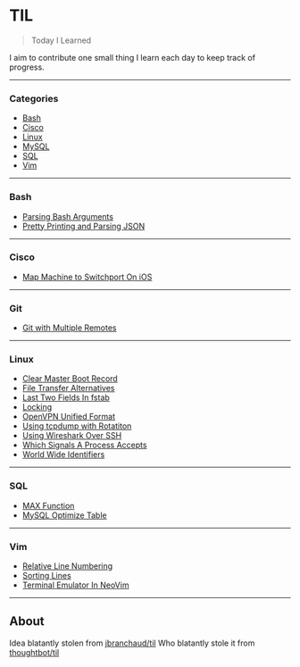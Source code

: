 # TIL

> Today I Learned

I aim to contribute one small thing I learn each day to keep track of progress.

---

### Categories

* [Bash](#bash)
* [Cisco](#cisco)
* [Linux](#linux)
* [MySQL](#mysql)
* [SQL](#sql)
* [Vim](#vim)

---

### Bash

- [Parsing Bash Arguments](bash/parsing-bash-arguments.md)
- [Pretty Printing and Parsing JSON](bash/pretty-printing-and-parsing-json.md)

---

### Cisco

- [Map Machine to Switchport On iOS](cisco/map-machine-to-switchport-on-ios.md)

---

### Git

- [Git with Multiple Remotes](git/git-with-multiple-remotes.md)

---

### Linux

- [Clear Master Boot Record](linux/clear-master-boot-record.md)
- [File Transfer Alternatives](linux/file-transfer-alternatives.md)
- [Last Two Fields In fstab](linux/last-two-fields-in-fstab.md)
- [Locking](linux/locking.md)
- [OpenVPN Unified Format](linux/openvpn-unified-format.md)
- [Using tcpdump with Rotatiton](linux/tcpdump-with-rotation.md)
- [Using Wireshark Over SSH](linux/using-wireshark-over-ssh.md)
- [Which Signals A Process Accepts](linux/which-signals-a-process-accepts.md)
- [World Wide Identifiers](linux/world-wide-identifiers.md)

---

### SQL

- [MAX Function](sql/max-function.md)
- [MySQL Optimize Table](sql/mysql-optimize-table.md)

---

### Vim

- [Relative Line Numbering](vim/relative-line-numbering.md)
- [Sorting Lines](vim/sorting-lines.md)
- [Terminal Emulator In NeoVim](vim/terminal-emulator-in-neovim.md)

---

## About

Idea blatantly stolen from [jbranchaud/til](https://github.com/jbranchaud/til)
Who blatantly stole it from [thoughtbot/til](https://github.com/thoughtbot/til)

